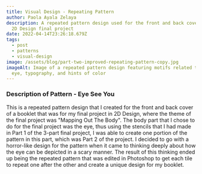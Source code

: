 ```yaml
---
title: Visual Design - Repeating Pattern
author: Paola Ayala Zelaya
description: A repeated pattern design used for the front and back cover of my
  2D Design final project
date: 2022-04-14T23:26:18.679Z
tags:
  - post
  - patterns
  - visual-design
image: /assets/blog/part-two-improved-repeating-pattern-copy.jpg
imageAlt: Image of a repeated pattern design featuring motifs related to the
  eye, typography, and hints of color
---
```

### Description of Pattern - Eye See You

This is a repeated pattern design that I created for the front and back cover of a booklet that was for my final project in 2D Design, where the theme of the final project was "Mapping Out The Body". The body part that I chose to do for the final project was the eye, thus using the stencils that I had made in Part 1 of the 3-part final project, I was able to create one portion of the pattern in this part, which was Part 2 of the project. I decided to go with a horror-like design for the pattern when it came to thinking deeply about how the eye can be depicted in a scary manner. The result of this thinking ended up being the repeated pattern that was edited in Photoshop to get each tile to repeat one after the other and create a unique design for my booklet.